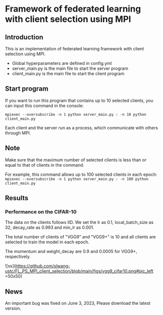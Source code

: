 # Framework of federated learning with client selection using MPI

## Introduction

This is an implementation of federated learning framework with client selection using MPI.

* Global hyperparameters are defined in config.yml
* server_main.py is the main file to start the server program
* client_main.py is the main file to start the client program

## Start program

If you want to run this program that contains up to 10 selected clients, you can input this command in the console:

``
mpiexec --oversubscribe -n 1 python server_main.py : -n 10 python client_main.py
``

Each client and the server run as a process, which communicate with others through MPI.


## Note

Make sure that the maximum number of selected clients is less than or equal to that of clients in the command.

For example, this command allows up to 100 selected clients in each epoch:
``
mpiexec --oversubscribe -n 1 python server_main.py : -n 100 python client_main.py
``

## Results

### Performance on the CIFAR-10
The data on the clients follows IID. We set the lr as 0.1, local_batch_size as 32, decay_rate as 0.993 and min_lr as 0.001.

The total number of clients of "VGG9" and "VGG9+" is 10 and all clients are selected to train the model in each epoch.

The momentum and weight_decay are 0.9 and 0.0005 for VGG9+, respectively.

![ss](https://github.com/slwang-ustc/FL_PS_MPI_client_selection/blob/main/figs/vgg9_cifar10.png#pic_left =50x50)

## News
An important bug was fixed on June 3, 2023, Please download the latest version.
